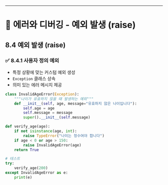 ---

# 📘 에러와 디버깅 - 예외 발생 (raise)

## 8.4 예외 발생 (raise)

### ✅ 8.4.1 사용자 정의 예외
- 특정 상황에 맞는 커스텀 예외 생성
- `Exception` 클래스 상속
- 의미 있는 에러 메시지 제공

```python
class InvalidAgeError(Exception):
    """나이가 유효하지 않을 때 발생하는 예외"""
    def __init__(self, age, message="유효하지 않은 나이입니다"):
        self.age = age
        self.message = message
        super().__init__(self.message)

def verify_age(age):
    if not isinstance(age, int):
        raise TypeError("나이는 정수여야 합니다")
    if age < 0 or age > 150:
        raise InvalidAgeError(age)
    return True

# 테스트
try:
    verify_age(200)
except InvalidAgeError as e:
    print(e)
``` 
